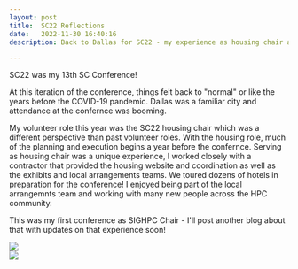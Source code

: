 ```yaml
---
layout: post
title:  SC22 Reflections
date:   2022-11-30 16:40:16
description: Back to Dallas for SC22 - my experience as housing chair and the conference returning to "normal".

---
```


SC22 was my 13th SC Conference!  

At this iteration of the conference, things felt back to "normal" or like the years before the COVID-19 pandemic. Dallas was a familiar city and attendance at the confernce was booming.  

My volunteer role this year was the SC22 housing chair which was a different perspective than past volunteer roles.  With the housing role, much of the planning and execution begins a year before the confernce. Serving as housing chair was a unique experience, I worked closely with a contractor that provided the housing website and coordination as well as the exhibits and local arrangements teams.  We toured dozens of hotels in preparation for the conference!  I enjoyed being part of the local arrangemnts team and working with many new people across the HPC community.  

This was my first conference as SIGHPC Chair - I'll post another blog about that with updates on that experience soon!

<div class="img_row">
	<img class="col three" src="/img/SC22-5k-6.jpg">
</div>

<div class="img_row">
	<img class="col three" src="/img/SC22-groupphotos-19.jpg">
</div>
